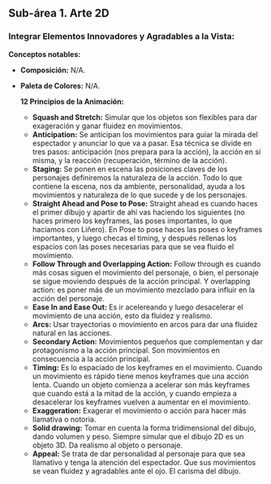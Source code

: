 ## Sub-área 1. Arte 2D ##

### Integrar Elementos Innovadores y Agradables a la Vista: ###
**Conceptos notables:**
  - **Composición:** N/A.
  - **Paleta de Colores:** N/A.
  
    **12 Principios de la Animación:** 
    - **Squash and Stretch:** Simular que los objetos son flexibles para dar exageración y ganar fluidez en movimientos.
    - **Anticipation:** Se anticipan los movimientos para guiar la mirada del espectador y anunciar lo que va a pasar. Esa técnica se divide en tres pasos: anticipación (nos prepara para la acción), la acción en sí misma, y la reacción (recuperación, término de la acción).
    - **Staging:** Se ponen en escena las posiciones claves de los personajes definiremos la naturaleza de la acción. Todo lo que contiene la escena, nos da ambiente, personalidad, ayuda a los movimientos y naturaleza de lo que sucede y de los personajes.
    - **Straight Ahead and Pose to Pose:** Straight ahead es cuando haces el primer dibujo y apartir de ahí vas haciendo los siguientes (no haces primero los keyframes, las poses importantes, lo que hacíamos con Liñero). En Pose to pose haces las poses o keyframes importantes, y luego checas el timing, y después rellenas los espacios con las poses necesarias para que se vea fluido el movimiento.
    - **Follow Through and Overlapping Action:** Follow through es cuando más cosas siguen el movimiento del personaje, o bien, el personaje se sigue moviendo después de la acción principal. Y overlapping action: es poner más de un movimiento mezclado para influir en la acción del personaje.
    - **Ease In and Ease Out:** Es ir acelereando y luego desacelerar el movimiento de una acción, esto da fluidez y realismo.
    - **Arcs:** Usar trayectorias o movimiento en arcos para dar una fluidez natural en las acciones.
    - **Secondary Action:** Movimientos pequeños que complementan y dar protagonismo a la acción principal. Son movimientos en consecuencia a la acción principal.
    - **Timing:** Es lo espaciado de los keyframes en el movimiento. Cuando un movimiento es rápido tiene menos keyframes que una acción lenta. Cuando un objeto comienza a acelerar son más keyframes que cuando está a la mitad de la acción, y cuando empieza a desacelerar los keyframes vuelven a aumentar en el movimiento.
    - **Exaggeration:** Exagerar el movimiento o acción para hacer más llamativa o notoria.
    - **Solid drawing:** Tomar en cuenta la forma tridimensional del dibujo, dando volumen y peso. Siempre simular que el dibujo 2D es un objeto 3D. Da realismo al objeto o personaje.
    - **Appeal:** Se trata de dar personalidad al personaje para que sea llamativo y tenga la atención del espectador. Que sus movimientos se vean fluidez y agradables ante el ojo. El carisma del dibujo.
    
